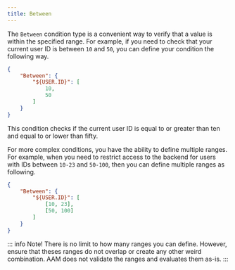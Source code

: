 ```yaml
---
title: Between
---
```


The `Between` condition type is a convenient way to verify that a value is within the specified range. For example, if you need to check that your current user ID is between `10` and `50`, you can define your condition the following way.

```json
{
    "Between": {
        "${USER.ID}": [
            10,
            50
        ]
    }
}
```

This condition checks if the current user ID is equal to or greater than ten and equal to or lower than fifty.

For more complex conditions, you have the ability to define multiple ranges. For example, when you need to restrict access to the backend for users with IDs between `10-23` and `50-100`, then you can define multiple ranges as following.

```json
{
    "Between": {
        "${USER.ID}": [
            [10, 23],
            [50, 100]
        ]
    }
}
```

::: info Note!
There is no limit to how many ranges you can define. However, ensure that theses ranges do not overlap or create any other weird combination. AAM does not validate the ranges and evaluates them as-is.
:::